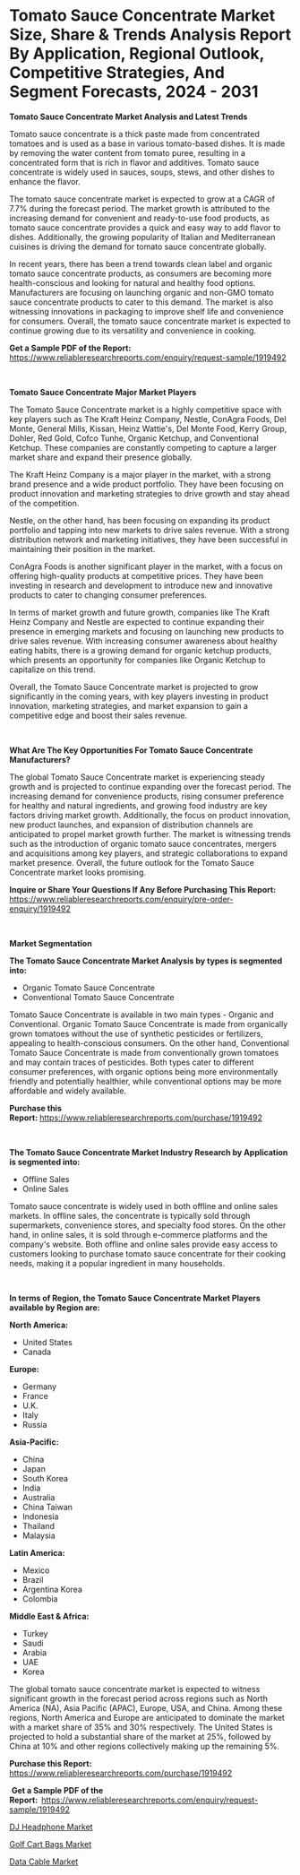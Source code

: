 <p><h1>Tomato Sauce Concentrate Market Size, Share & Trends Analysis Report By Application, Regional Outlook, Competitive Strategies, And Segment Forecasts, 2024 - 2031</h1></p><p><strong>Tomato Sauce Concentrate Market Analysis and Latest Trends</strong></p>
<p><p>Tomato sauce concentrate is a thick paste made from concentrated tomatoes and is used as a base in various tomato-based dishes. It is made by removing the water content from tomato puree, resulting in a concentrated form that is rich in flavor and additives. Tomato sauce concentrate is widely used in sauces, soups, stews, and other dishes to enhance the flavor.</p><p>The tomato sauce concentrate market is expected to grow at a CAGR of 7.7% during the forecast period. The market growth is attributed to the increasing demand for convenient and ready-to-use food products, as tomato sauce concentrate provides a quick and easy way to add flavor to dishes. Additionally, the growing popularity of Italian and Mediterranean cuisines is driving the demand for tomato sauce concentrate globally.</p><p>In recent years, there has been a trend towards clean label and organic tomato sauce concentrate products, as consumers are becoming more health-conscious and looking for natural and healthy food options. Manufacturers are focusing on launching organic and non-GMO tomato sauce concentrate products to cater to this demand. The market is also witnessing innovations in packaging to improve shelf life and convenience for consumers. Overall, the tomato sauce concentrate market is expected to continue growing due to its versatility and convenience in cooking.</p></p>
<p><strong>Get a Sample PDF of the Report:&nbsp;</strong> <a href="https://www.reliableresearchreports.com/enquiry/request-sample/1919492">https://www.reliableresearchreports.com/enquiry/request-sample/1919492</a></p>
<p>&nbsp;</p>
<p><strong>Tomato Sauce Concentrate Major Market Players</strong></p>
<p><p>The Tomato Sauce Concentrate market is a highly competitive space with key players such as The Kraft Heinz Company, Nestle, ConAgra Foods, Del Monte, General Mills, Kissan, Heinz Wattie's, Del Monte Food, Kerry Group, Dohler, Red Gold, Cofco Tunhe, Organic Ketchup, and Conventional Ketchup. These companies are constantly competing to capture a larger market share and expand their presence globally.</p><p>The Kraft Heinz Company is a major player in the market, with a strong brand presence and a wide product portfolio. They have been focusing on product innovation and marketing strategies to drive growth and stay ahead of the competition.</p><p>Nestle, on the other hand, has been focusing on expanding its product portfolio and tapping into new markets to drive sales revenue. With a strong distribution network and marketing initiatives, they have been successful in maintaining their position in the market.</p><p>ConAgra Foods is another significant player in the market, with a focus on offering high-quality products at competitive prices. They have been investing in research and development to introduce new and innovative products to cater to changing consumer preferences.</p><p>In terms of market growth and future growth, companies like The Kraft Heinz Company and Nestle are expected to continue expanding their presence in emerging markets and focusing on launching new products to drive sales revenue. With increasing consumer awareness about healthy eating habits, there is a growing demand for organic ketchup products, which presents an opportunity for companies like Organic Ketchup to capitalize on this trend.</p><p>Overall, the Tomato Sauce Concentrate market is projected to grow significantly in the coming years, with key players investing in product innovation, marketing strategies, and market expansion to gain a competitive edge and boost their sales revenue.</p></p>
<p>&nbsp;</p>
<p><strong>What Are The Key Opportunities For Tomato Sauce Concentrate Manufacturers?</strong></p>
<p><p>The global Tomato Sauce Concentrate market is experiencing steady growth and is projected to continue expanding over the forecast period. The increasing demand for convenience products, rising consumer preference for healthy and natural ingredients, and growing food industry are key factors driving market growth. Additionally, the focus on product innovation, new product launches, and expansion of distribution channels are anticipated to propel market growth further. The market is witnessing trends such as the introduction of organic tomato sauce concentrates, mergers and acquisitions among key players, and strategic collaborations to expand market presence. Overall, the future outlook for the Tomato Sauce Concentrate market looks promising.</p></p>
<p><strong>Inquire or Share Your Questions If Any Before Purchasing This Report:</strong> <a href="https://www.reliableresearchreports.com/enquiry/pre-order-enquiry/1919492">https://www.reliableresearchreports.com/enquiry/pre-order-enquiry/1919492</a></p>
<p>&nbsp;</p>
<p><strong>Market Segmentation</strong></p>
<p><strong>The Tomato Sauce Concentrate Market Analysis by types is segmented into:</strong></p>
<p><ul><li>Organic Tomato Sauce Concentrate</li><li>Conventional Tomato Sauce Concentrate</li></ul></p>
<p><p>Tomato Sauce Concentrate is available in two main types - Organic and Conventional. Organic Tomato Sauce Concentrate is made from organically grown tomatoes without the use of synthetic pesticides or fertilizers, appealing to health-conscious consumers. On the other hand, Conventional Tomato Sauce Concentrate is made from conventionally grown tomatoes and may contain traces of pesticides. Both types cater to different consumer preferences, with organic options being more environmentally friendly and potentially healthier, while conventional options may be more affordable and widely available.</p></p>
<p><strong>Purchase this Report:&nbsp;</strong><a href="https://www.reliableresearchreports.com/purchase/1919492">https://www.reliableresearchreports.com/purchase/1919492</a></p>
<p>&nbsp;</p>
<p><strong>The Tomato Sauce Concentrate Market Industry Research by Application is segmented into:</strong></p>
<p><ul><li>Offline Sales</li><li>Online Sales</li></ul></p>
<p><p>Tomato sauce concentrate is widely used in both offline and online sales markets. In offline sales, the concentrate is typically sold through supermarkets, convenience stores, and specialty food stores. On the other hand, in online sales, it is sold through e-commerce platforms and the company's website. Both offline and online sales provide easy access to customers looking to purchase tomato sauce concentrate for their cooking needs, making it a popular ingredient in many households.</p></p>
<p>&nbsp;</p>
<p><strong>In terms of Region, the Tomato Sauce Concentrate Market Players available by Region are:</strong></p>
<p>
    <p> <strong> North America: </strong>
        <ul>
            <li>United States</li>
            <li>Canada</li>
        </ul>
        </p> 
    <p> <strong> Europe: </strong>
        <ul>
            <li>Germany</li>
            <li>France</li>
            <li>U.K.</li>
            <li>Italy</li>
            <li>Russia</li>
        </ul>
        </p> 
    <p> <strong> Asia-Pacific: </strong>
        <ul>
            <li>China</li>
            <li>Japan</li>
            <li>South Korea</li>
            <li>India</li>
            <li>Australia</li>
            <li>China Taiwan</li>
            <li>Indonesia</li>
            <li>Thailand</li>
            <li>Malaysia</li>
        </ul>
        </p> 
    <p> <strong> Latin America: </strong>
        <ul>
            <li>Mexico</li>
            <li>Brazil</li>
            <li>Argentina Korea</li>
            <li>Colombia</li>
        </ul>
        </p> 
    <p> <strong> Middle East & Africa: </strong>
        <ul>
            <li>Turkey</li>
            <li>Saudi</li>
            <li>Arabia</li>
            <li>UAE</li>
            <li>Korea</li>
        </ul>
    </p>
    </p>
<p><p>The global tomato sauce concentrate market is expected to witness significant growth in the forecast period across regions such as North America (NA), Asia Pacific (APAC), Europe, USA, and China. Among these regions, North America and Europe are anticipated to dominate the market with a market share of 35% and 30% respectively. The United States is projected to hold a substantial share of the market at 25%, followed by China at 10% and other regions collectively making up the remaining 5%.</p></p>
<p><strong>Purchase this Report: </strong><a href="https://www.reliableresearchreports.com/purchase/1919492">https://www.reliableresearchreports.com/purchase/1919492</a></p>
<p>&nbsp;<strong>Get a Sample PDF of the Report:&nbsp;&nbsp;</strong><a href="https://www.reliableresearchreports.com/enquiry/request-sample/1919492">https://www.reliableresearchreports.com/enquiry/request-sample/1919492</a></p>
<p><strong></strong></p>
<p><p><a href="https://github.com/luckyshygirl/Market-Research-Report-List-3/blob/main/dj-headphone-market.md">DJ Headphone Market</a></p><p><a href="https://github.com/arionmp/Market-Research-Report-List-2/blob/main/golf-cart-bags-market.md">Golf Cart Bags Market</a></p><p><a href="https://github.com/markusgodoy/Market-Research-Report-List-2/blob/main/data-cable-market.md">Data Cable Market</a></p></p>